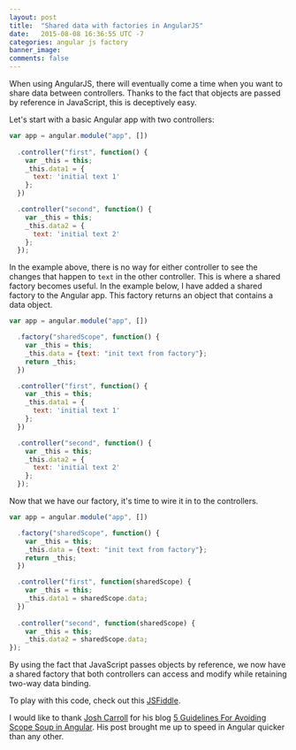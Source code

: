 ```yaml
---
layout: post
title:  "Shared data with factories in AngularJS"
date:   2015-08-08 16:36:55 UTC -7
categories: angular js factory
banner_image: 
comments: false
---
```


When using AngularJS, there will eventually come a time when you want to share data between controllers. Thanks to the fact that objects are passed by reference in JavaScript, this is deceptively easy.

Let's start with a basic Angular app with two controllers:

~~~ javascript
var app = angular.module("app", [])
  
  .controller("first", function() {
    var _this = this;
    _this.data1 = {
      text: 'initial text 1'
    };
  })

  .controller("second", function() {
    var _this = this;
    _this.data2 = {
      text: 'initial text 2'
    };
  });
~~~

In the example above, there is no way for either controller to see the changes that happen to `text` in the other controller. This is where a shared factory becomes useful. In the example below, I have added a shared factory to the Angular app. This factory returns an object that contains a data object.

~~~ javascript
var app = angular.module("app", [])

  .factory("sharedScope", function() {
    var _this = this;
    _this.data = {text: "init text from factory"};
    return _this;
  })

  .controller("first", function() {
    var _this = this;
    _this.data1 = {
      text: 'initial text 1'
    };
  })

  .controller("second", function() {
    var _this = this;
    _this.data2 = {
      text: 'initial text 2'
    };
  });
~~~

Now that we have our factory, it's time to wire it in to the controllers.

~~~ javascript
var app = angular.module("app", [])

  .factory("sharedScope", function() {
    var _this = this;
    _this.data = {text: "init text from factory"};
    return _this;
  })

  .controller("first", function(sharedScope) {
    var _this = this;
    _this.data1 = sharedScope.data;
  })               
  
  .controller("second", function(sharedScope) {
    var _this = this;
    _this.data2 = sharedScope.data;
});
~~~

By using the fact that JavaScript passes objects by reference, we now have a shared factory that both controllers can access and modify while retaining two-way data binding.

To play with this code, check out this [JSFiddle][fiddle].

I would like to thank [Josh Carroll][jc] for his blog [5 Guidelines For Avoiding Scope Soup in Angular][tf]. His post brought me up to speed in Angular quicker than any other.

[fiddle]: https://jsfiddle.net/UL54D/7/
[jc]: http://www.technofattie.com/about/
[tf]: http://www.technofattie.com/2014/03/21/five-guidelines-for-avoiding-scope-soup-in-angular.html